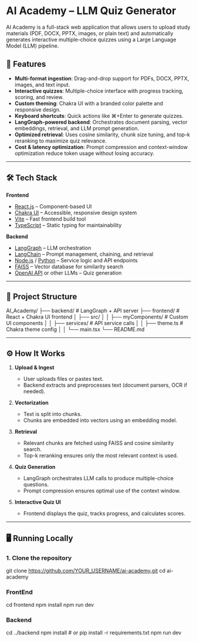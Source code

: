 # AI Academy – LLM Quiz Generator

AI Academy is a full-stack web application that allows users to upload study materials (PDF, DOCX, PPTX, images, or plain text) and automatically generates interactive multiple-choice quizzes using a Large Language Model (LLM) pipeline.

## 🚀 Features

- **Multi-format ingestion**: Drag-and-drop support for PDFs, DOCX, PPTX, images, and text input.
- **Interactive quizzes**: Multiple-choice interface with progress tracking, scoring, and review.
- **Custom theming**: Chakra UI with a branded color palette and responsive design.
- **Keyboard shortcuts**: Quick actions like ⌘+Enter to generate quizzes.
- **LangGraph-powered backend**: Orchestrates document parsing, vector embeddings, retrieval, and LLM prompt generation.
- **Optimized retrieval**: Uses cosine similarity, chunk size tuning, and top-k reranking to maximize quiz relevance.
- **Cost & latency optimization**: Prompt compression and context-window optimization reduce token usage without losing accuracy.

---

## 🛠 Tech Stack

**Frontend**
- [React.js](https://react.dev/) – Component-based UI
- [Chakra UI](https://chakra-ui.com/) – Accessible, responsive design system
- [Vite](https://vitejs.dev/) – Fast frontend build tool
- [TypeScript](https://www.typescriptlang.org/) – Static typing for maintainability

**Backend**
- [LangGraph](https://www.langchain.com/langgraph) – LLM orchestration
- [LangChain](https://www.langchain.com/) – Prompt management, chaining, and retrieval
- [Node.js](https://nodejs.org/) / [Python](https://www.python.org/) – Service logic and API endpoints
- [FAISS](https://faiss.ai/) – Vector database for similarity search
- [OpenAI API](https://platform.openai.com/) or other LLMs – Quiz generation

---

## 📂 Project Structure
AI_Academy/
├── backend/       # LangGraph + API server
├── frontend/      # React + Chakra UI frontend
│   ├── src/
│   │   ├── myComponents/  # Custom UI components
│   │   ├── services/      # API service calls
│   │   ├── theme.ts       # Chakra theme config
│   │   └── main.tsx
└── README.md 

---

## ⚙️ How It Works

1. **Upload & Ingest**
   - User uploads files or pastes text.
   - Backend extracts and preprocesses text (document parsers, OCR if needed).

2. **Vectorization**
   - Text is split into chunks.
   - Chunks are embedded into vectors using an embedding model.

3. **Retrieval**
   - Relevant chunks are fetched using FAISS and cosine similarity search.
   - Top-k reranking ensures only the most relevant context is used.

4. **Quiz Generation**
   - LangGraph orchestrates LLM calls to produce multiple-choice questions.
   - Prompt compression ensures optimal use of the context window.

5. **Interactive Quiz UI**
   - Frontend displays the quiz, tracks progress, and calculates scores.

---

## 🖥 Running Locally

### 1. Clone the repository
git clone https://github.com/YOUR_USERNAME/ai-academy.git
cd ai-academy

### FrontEnd
cd frontend
npm install
npm run dev

### Backend
cd ../backend
npm install  # or pip install -r requirements.txt
npm run dev  

